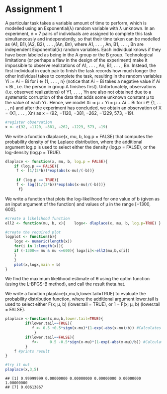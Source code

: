 Assignment 1
================

A particular task takes a variable amount of time to perform, which is modelled using an Exponential(λ) random variable with λ unknown. In an experiment, n = 7 pairs of individuals are assigned to complete this task simultaneously and independently, so that their time taken can be modelled as (A1, B1),(A2, B2), . . . ,(An, Bn), where A1, . . . , An, B1, . . . , Bn are independent Exponential(λ) random variables. Each individual knows if they have been labeled as being in the A group or the B group. Technological limitations (or perhaps a flaw in the design of the experiment) make it impossible to observe realizations of A1, . . . , An, B1, . . . , Bn. Instead, the first individual in each pair to finish the task records how much longer the other individual takes to complete the task, resulting in the random variables Yi := Ai − Bi for i ∈ {1, . . . , n} (notice that Ai − Bi takes a negative value if Ai &lt; Bi , i.e. the person in group A finishes first). Unfortunately, observations (i.e. observed realizations) of Y1, . . . , Yn are also not obtained due to a systematic corruption of the data that adds some unknown constant µ to the value of each Yi . Hence, we model Xi := µ + Yi = µ + Ai − Bi for i ∈ {1, . . . , n} and after the experiment has concluded, we obtain an observation of X = (X1, . . . , Xn) as x = (92, −1120, −381, −262, −1229, 573, −19).

``` r
#register observation
x <- c(92, −1120, −381, −262, −1229, 573, −19)
```

We write a function dlaplace(x, mu, b, log.p = FALSE) that computes the probability density of the Laplace distribution, where the additional argument log.p is used to select either the density (log.p = FALSE), or the log-density (log.p = TRUE).

``` r
dlaplace <- function(x, mu, b, log.p = FALSE){
    if (log.p == FALSE){
     f <- (1/(2*b))*exp(abs(x-mu)/(-b))}
     
     if (log.p == TRUE){
     f <- log((1/(2*b))*exp(abs(x-mu)/(-b)))}
      f} 
```

We write a function that plots the log-likelihood for one value of b (given as an input argument of the function) and values of µ in the range \[−1300, 600\].

``` r
#create a likelihood function
ell2 <- function(mu, b, x){    logx<- dlaplace(x, mu, b, log.p=TRUE) }

#create the required plot
logplot <- function(b){
    logx <- numeric(length(x))
    for(i in 1:length(x)){
    if (-1300<= mu & mu <=600){ logx[i]<-ell2(mu,b,x[i])
    }
    }
    plot(x,logx,main = b)
}
```

We find the maximum likelihood estimate of θ using the optim function (using the L-BFGS-B method), and call the result theta.hat.

We write a function plaplace(x,mu,b,lower.tail=TRUE) to evaluate the probability distribution function, where the additional argument lower.tail is used to select either F(x; µ, b) (lower.tail = TRUE), or 1 − F(x; µ, b) (lower.tail = FALSE).

``` r
plaplace <-function(x,mu,b,lower.tail=TRUE){
         if(lower.tail==TRUE){ 
            f <- 0.5 +0.5*sign(x-mu)*(1-exp(-abs(x-mu)/b)) #Calculates CDF
             }
         if(lower.tail==FALSE){
            f<-     0.5 -0.5*sign(x-mu)*(1-exp(-abs(x-mu)/b)) #Calculates 1-CDF
         }
    f #prints result
}

#try it out
plaplace(x,3,5)
```

    ## [1] 0.99999999 0.00000000 0.00000000 0.00000000 0.00000000 1.00000000
    ## [7] 0.00613867

